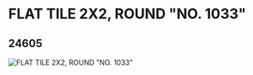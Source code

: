 # FLAT TILE 2X2, ROUND "NO. 1033"
## 24605
![FLAT TILE 2X2, ROUND "NO. 1033"](https://lc-www-live-s.legocdn.com/media/bricks/5/2/6133696.jpg)
